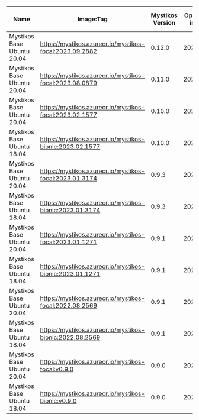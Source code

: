 | Name | Image:Tag | Mystikos Version | Open Enclave image tag | Intel SGX PSW version | Intel SGX DCAP version |
| ---- | --------- | ---------------- | ---------------------- | --------------------- | ---------------------- |
| Mystikos Base Ubuntu 20.04 | https://mystikos.azurecr.io/mystikos-focal:2023.09.2882 | 0.12.0 | 2023.08.3057 | 2.21.100.1-focal1 | 1.18.100.1-focal1 |
| Mystikos Base Ubuntu 20.04 | https://mystikos.azurecr.io/mystikos-focal:2023.08.0879 | 0.11.0 | 2023.07.1986 | 2.19.100.3-focal1 | 1.16.100.2-focal1 |
| Mystikos Base Ubuntu 20.04 | https://mystikos.azurecr.io/mystikos-focal:2023.02.1577 | 0.10.0 | 2023.02.0855 | 2.18.101.1-focal1 | 1.15.100.3-focal1 |
| Mystikos Base Ubuntu 18.04 | https://mystikos.azurecr.io/mystikos-bionic:2023.02.1577 | 0.10.0 | 2023.02.0855 | 2.18.101.1-bionic1 | 1.15.100.3-bionic1 |
| Mystikos Base Ubuntu 20.04 | https://mystikos.azurecr.io/mystikos-focal:2023.01.3174 | 0.9.3 | 2023.01.0451 | 2.18.100.3-focal1 | 1.15.100.3-focal1 |
| Mystikos Base Ubuntu 18.04 | https://mystikos.azurecr.io/mystikos-bionic:2023.01.3174 | 0.9.3 | 2023.01.0451 | 2.18.100.3-bionic1 | 1.15.100.3-bionic1 |
| Mystikos Base Ubuntu 20.04 | https://mystikos.azurecr.io/mystikos-focal:2023.01.1271 | 0.9.1 | 2023.01.0451 | 2.18.100.3-focal1 | 1.15.100.3-focal1 |
| Mystikos Base Ubuntu 18.04 | https://mystikos.azurecr.io/mystikos-bionic:2023.01.1271 | 0.9.1 | 2023.01.0451 | 2.18.100.3-bionic1 | 1.15.100.3-bionic1 |
| Mystikos Base Ubuntu 20.04 | https://mystikos.azurecr.io/mystikos-focal:2022.08.2569 | 0.9.1 | 2022.08.1740 | 2.17.100.3-focal1 | 1.14.100.3-focal1 |
| Mystikos Base Ubuntu 18.04 | https://mystikos.azurecr.io/mystikos-bionic:2022.08.2569 | 0.9.1 | 2022.08.1740 | 2.17.100.3-bionic1 | 1.14.100.3-bionic1 |
| Mystikos Base Ubuntu 20.04 | https://mystikos.azurecr.io/mystikos-focal:v0.9.0 | 0.9.0 | 2022.06.1626 | 2.17.100.3-focal1 | 1.14.100.3-focal1 |
| Mystikos Base Ubuntu 18.04 | https://mystikos.azurecr.io/mystikos-bionic:v0.9.0 | 0.9.0 | 2022.06.1626 | 2.17.100.3-bionic1 | 1.14.100.3-bionic1 |
